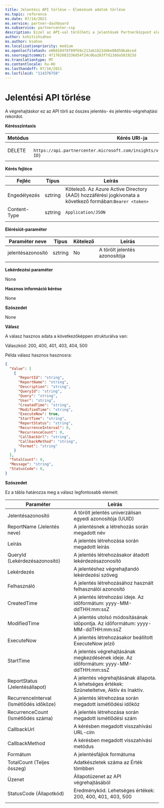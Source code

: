```yaml
---
title: Jelentési API törlése – Elemzések adatok törlése
ms.topic: reference
ms.date: 07/14/2021
ms.service: partner-dashboard
ms.subservice: partnercenter-csp
description: Ezzel az API-val törölheti a jelentések Partnerközpont elemzéseket.
author: kshitishsahoo
ms.author: ksahoo
ms.localizationpriority: medium
ms.openlocfilehash: e060104f8f09f69c213ab1b22d4be08d58babced
ms.sourcegitcommit: 4f1702683336d54f24c0ba283f7d13dda581923d
ms.translationtype: MT
ms.contentlocale: hu-HU
ms.lasthandoff: 07/16/2021
ms.locfileid: "114376758"
---
```

# <a name="delete-report-api"></a>Jelentési API törlése

A végrehajtáskor ez az API törli az összes jelentés- és jelentés-végrehajtási rekordot.

**Kérésszintaxis**

|    Metódus    |    Kérés URI-ja    |
|    ----    |    ----    |
|    DELETE    |    ` https://api.partnercenter.microsoft.com/insights/v1/mpn/ScheduledReport/{Report ID}`    |
|        |        |

**Kérés fejléce**

|    Fejléc    |    Típus    |    Leírás    |
|    ----    |    ----    |    ----    |
|    Engedélyezés    |    sztring    |    Kötelező. Az Azure Active Directory (AAD) hozzáférési jogkivonata a következő formában:`Bearer <token>`    |
|    Content-Type    |    sztring    |    `Application/JSON`    |
|        |        |        |

**Elérésiút-paraméter**

|    Paraméter neve    |    Típus    |    Kötelező    |    Leírás    |
|    ----    |    ----    |    ----    |    ----    |
|    jelentésazonosító     |    sztring    |    No    |    A törölt jelentés azonosítója    |
|        |        |        |        |

**Lekérdezési paraméter**

None

**Hasznos információ kérése**

None

**Szószedet**

None

**Válasz**

A válasz hasznos adata a következőképpen strukturálva van:

Válaszkód: 200, 400, 401, 403, 404, 500

Példa válasz hasznos hasznosra:

```json
{ 
  "Value": [ 
    { 
      "ReportId": "string", 
      "ReportName": "string", 
      "Description": "string", 
      "QueryId": "string", 
      "Query": "string", 
      "User": "string", 
      "CreatedTime": "string", 
      "ModifiedTime": "string", 
      "ExecuteNow": true, 
      "StartTime": "string", 
      "ReportStatus": "string", 
      "RecurrenceInterval": 0, 
      "RecurrenceCount": 0, 
      "CallbackUrl": "string",
      "CallbackMethod": "string",
      "Format": "string" 
    } 
  ], 
  "TotalCount": 0, 
  "Message": "string", 
  "StatusCode": 0, 
} 
```

**Szószedet**

Ez a tábla határozza meg a válasz legfontosabb elemeit:

|    Paraméter    |    Leírás    |
|    ----    |    ----    |
|    Jelentésazonosító     |    A törölt jelentés univerzálisan egyedi azonosítója (UUID)     |
|    ReportName (Jelentés neve)     |    A jelentésnek a létrehozás során megadott név     |
|    Leírás     |    A jelentés létrehozása során megadott leírás     |
|    QueryId (Lekérdezésazonosító)     |    A jelentés létrehozásakor átadott lekérdezésazonosító     |
|    Lekérdezés     |    A jelentéshez végrehajtandó lekérdezési szöveg     |
|    Felhasználó     |    A jelentés létrehozásához használt felhasználói azonosító     |
|    CreatedTime     |    A jelentés létrehozási ideje. Az időformátum: yyyy-MM-ddTHH:mm:ssZ     |
|    ModifiedTime     |    A jelentés utolsó módosításának időpontja. Az időformátum: yyyy-MM-ddTHH:mm:ssZ     |
|    ExecuteNow     |    A jelentés létrehozásakor beállított ExecuteNow jelző     |
|    StartTime     |    A jelentés végrehajtásának megkezdésének ideje. Az időformátum: yyyy-MM-ddTHH:mm:ssZ     |
|    ReportStatus (Jelentésállapot)     |    A jelentés végrehajtásának állapota. A lehetséges értékek: Szüneteltetve, Aktív és Inaktív.     |
|    RecurrenceInterval (Ismétlődés időköze)     |    A jelentés létrehozása során megadott ismétlődési időköz     |
|    RecurrenceCount (Ismétlődés száma)     |    A jelentés létrehozása során megadott ismétlődési szám     |
|    CallbackUrl     |    A kérésben megadott visszahívási URL-cím     |
|    CallbackMethod    |    A kérésben megadott visszahívási metódus    |
|    Formátum     |    A jelentésfájlok formátuma     |
|    TotalCount (Teljes összeg)     |    Adatkészletek száma az Érték tömbben     |
|    Üzenet     |    Állapotüzenet az API végrehajtásából     |
|    StatusCode (Állapotkód)     |    Eredménykód. Lehetséges értékek: 200, 400, 401, 403, 500     |
|        |        |
